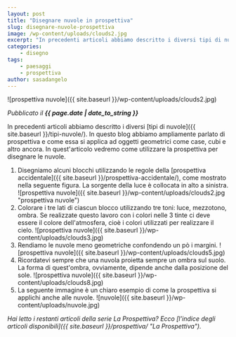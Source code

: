 ```yaml
---
layout: post
title: "Disegnare nuvole in prospettiva"
slug: disegnare-nuvole-prospettiva
image: /wp-content/uploads/clouds2.jpg
excerpt: "In precedenti articoli abbiamo descritto i diversi tipi di nuvole. In questo blog abbiamo ampliamente parlato di prospettiva e come essa si applica ad"
categories:
    - disegno
tags:
    - paesaggi
    - prospettiva
author: sasadangelo
---
```


![prospettiva nuvole]({{ site.baseurl }}/wp-content/uploads/clouds2.jpg)

_Pubblicato il **{{ page.date | date_to_string }}**_

In precedenti articoli abbiamo descritto i diversi [tipi di nuvole]({{ site.baseurl }}/tipi-nuvole/). In questo blog abbiamo ampliamente parlato di prospettiva e come essa si applica ad oggetti geometrici come case, cubi e altro ancora. In quest'articolo vedremo come utilizzare la prospettiva per disegnare le nuvole.

1. Disegniamo alcuni blocchi utilizzando le regole della [prospettiva accidentale]({{ site.baseurl }}/prospettiva-accidentale/), come mostrato nella seguente figura. La sorgente della luce è collocata in alto a sinistra. ![prospettiva nuvole]({{ site.baseurl }}/wp-content/uploads/clouds2.jpg "prospettiva nuvole")
2. Colorare i tre lati di ciascun blocco utilizzando tre toni: luce, mezzotono, ombra. Se realizzate questo lavoro con i colori nelle 3 tinte ci deve essere il colore dell'atmosfera, cioè i colori utilizzati per realizzare il cielo. ![prospettiva nuvole]({{ site.baseurl }}/wp-content/uploads/clouds3.jpg)
3. Rendiamo le nuvole meno geometriche confondendo un pò i margini. ![prospettiva nuvole]({{ site.baseurl }}/wp-content/uploads/clouds5.jpg)
4. Ricordatevi sempre che una nuvola proietta sempre un ombra sul suolo. La forma di quest'ombra, ovviamente, dipende anche dalla posizione del sole. ![prospettiva nuvole]({{ site.baseurl }}/wp-content/uploads/clouds8.jpg)
5. La seguente immagine è un chiaro esempio di come la prospettiva si applichi anche alle nuvole. ![nuvole]({{ site.baseurl }}/wp-content/uploads/nuvole.jpg)

_Hai letto i restanti articoli della serie La Prospettiva? Ecco [l’indice degli articoli disponibili]({{ site.baseurl }}/prospettiva/ "La Prospettiva")._

